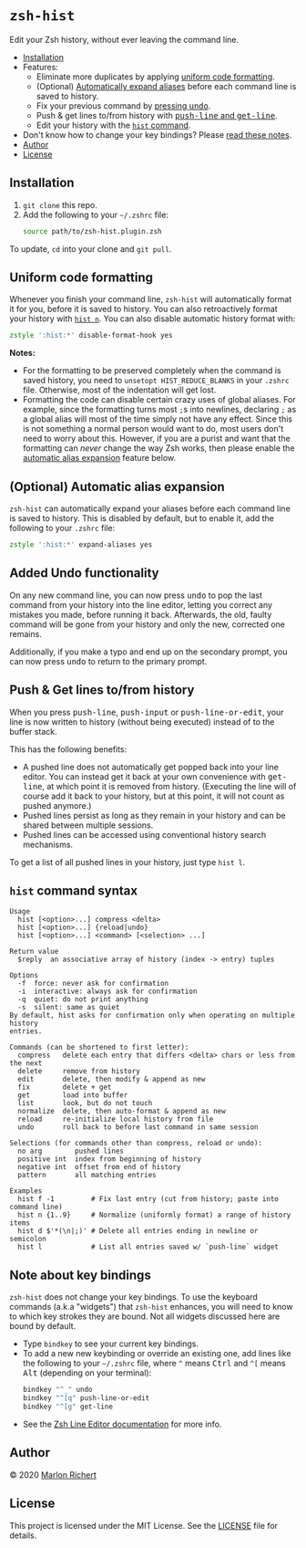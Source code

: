 # `zsh-hist`
Edit your Zsh history, without ever leaving the command line.

* [Installation](#installation)
* Features:
  * Eliminate more duplicates by applying [uniform code formatting](#uniform-code-formatting).
  * (Optional) [Automatically expand aliases](#optional-automatic-alias-expansion) before each
    command line is saved to history.
  * Fix your previous command by [pressing <kbd>undo</kbd>](#added-undo-functionality).
  * Push & get lines to/from history with [<kbd>push-line</kbd> and
    <kbd>get-line</kbd>](#push--get-lines-tofrom-history).
  * Edit your history with the [`hist` command](#hist-command-syntax).
* Don't know how to change your key bindings? Please [read these notes](#note-about-key-bindings).
* [Author](#author)
* [License](#license)

## Installation
 1. `git clone` this repo.
 1. Add the following to your `~/.zshrc` file:
    ```zsh
    source path/to/zsh-hist.plugin.zsh
    ```

To update, `cd` into your clone and `git pull`.

## Uniform code formatting
Whenever you finish your command line, `zsh-hist` will automatically format it for you, before it
is saved to history. You can also retroactively format your history with
[`hist n`](#hist-command-syntax).
You can also disable automatic history format with:
```zsh
zstyle ':hist:*' disable-format-hook yes
```

**Notes:**
* For the formatting to be preserved completely when the command is saved history, you need to
  `unsetopt HIST_REDUCE_BLANKS` in your `.zshrc` file. Otherwise, most of the indentation will get
  lost.
* Formatting the code can disable certain crazy uses of global aliases. For example, since the
  formatting turns most `;`s into newlines, declaring `;` as a global alias will most of the time
  simply not have any effect. Since this is not something a normal person would want to do, most
  users don't need to worry about this. However, if you are a purist and want that the formatting
  can _never_ change the way Zsh works, then please enable the [automatic alias
  expansion](#optional-automatic-alias-expansion) feature below.

## (Optional) Automatic alias expansion
`zsh-hist` can automatically expand your aliases before each command line is saved to history.
This is disabled by default, but to enable it, add the following to your `.zshrc` file:
```zsh
zstyle ':hist:*' expand-aliases yes
```

## Added Undo functionality
On any new command line, you can now press <kbd>undo</kbd> to pop the last command from your
history into the line editor, letting you correct any mistakes you made, before running it back.
Afterwards, the old, faulty command will be gone from your history and only the new, corrected one
remains.

Additionally, if you make a typo and end up on the secondary prompt, you can now press
<kbd>undo</kbd> to return to the primary prompt.

## Push & Get lines to/from history
When you press <kbd>push-line</kbd>, <kbd>push-input</kbd> or <kbd>push-line-or-edit</kbd>, your
line is now written to history (without being executed) instead of to the buffer stack.

This has the following benefits:
* A pushed line does not automatically get popped back into your line editor. You can instead get
  it back at your own convenience with <kbd>get-line</kbd>, at which point it is removed from
  history. (Executing the line will of course add it back to your history, but at this point, it
  will not count as pushed anymore.)
* Pushed lines persist as long as they remain in your history and can be shared between multiple
  sessions.
* Pushed lines can be accessed using conventional history search mechanisms.

To get a list of all pushed lines in your history, just type `hist l`.

## `hist` command syntax
```
Usage
  hist [<option>...] compress <delta>
  hist [<option>...] {reload|undo}
  hist [<option>...] <command> [<selection> ...]

Return value
  $reply  an associative array of history (index -> entry) tuples

Options
  -f  force: never ask for confirmation
  -i  interactive: always ask for confirmation
  -q  quiet: do not print anything
  -s  silent: same as quiet
By default, hist asks for confirmation only when operating on multiple history
entries.

Commands (can be shortened to first letter):
  compress   delete each entry that differs <delta> chars or less from the next
  delete     remove from history
  edit       delete, then modify & append as new
  fix        delete + get
  get        load into buffer
  list       look, but do not touch
  normalize  delete, then auto-format & append as new
  reload     re-initialize local history from file
  undo       roll back to before last command in same session

Selections (for commands other than compress, reload or undo):
  no arg        pushed lines
  positive int  index from beginning of history
  negative int  offset from end of history
  pattern       all matching entries

Examples
  hist f -1         # Fix last entry (cut from history; paste into command line)
  hist n {1..9}     # Normalize (uniformly format) a range of history items
  hist d $'*(\n|;)' # Delete all entries ending in newline or semicolon
  hist l            # List all entries saved w/ `push-line` widget
```

## Note about key bindings
`zsh-hist` does not change your key bindings. To use the keyboard commands (a.k.a "widgets") that
`zsh-hist` enhances, you will need to know to which key strokes they are bound. Not all widgets
discussed here are bound by default.
* Type `bindkey` to see your current key bindings.
* To add a new new keybinding or override an existing one, add lines like the following to your
  `~/.zshrc` file, where `^` means <kbd>Ctrl</kbd> and `^[` means <kbd>Alt</kbd> (depending on your
  terminal):
  ```sh
  bindkey "^_" undo
  bindkey "^[q" push-line-or-edit
  bindkey "^[g" get-line
  ```
* See the [Zsh Line Editor
  documentation](http://zsh.sourceforge.net/Doc/Release/Zsh-Line-Editor.html) for more info.

## Author
© 2020 [Marlon Richert](https://github.com/marlonrichert)

## License
This project is licensed under the MIT License. See the [LICENSE](LICENSE) file for details.

